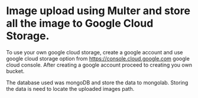 # Image upload using Multer and store all the image to Google Cloud Storage.

To use your own google cloud storage, create a google account and use google cloud storage option from https://console.cloud.google.com google cloud console. After creating a google account proceed to creating you own bucket.

The database used was mongoDB and store the data to mongolab. Storing the data is need to locate the uploaded images path.


